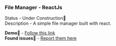 ### File Manager - ReactJs

Status - Under Construction🚧  
Description - A simple file manager built with react.

**Demo🔗** - [Follow this link](http://file-manager-demo.surge.sh/)  
**Found issues🐛** - [Report them here](https://github.com/dailykit/react-file-manager/issues)

